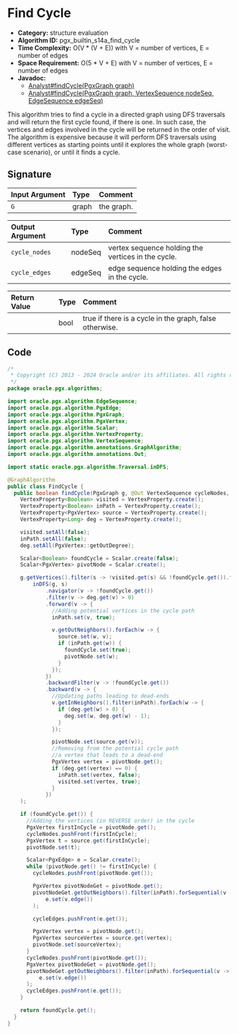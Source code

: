 # Find Cycle

- **Category:** structure evaluation
- **Algorithm ID:** pgx_builtin_s14a_find_cycle
- **Time Complexity:** O(V * (V + E)) with V = number of vertices, E = number of edges
- **Space Requirement:** O(5 * V + E) with V = number of vertices, E = number of edges
- **Javadoc:** 
  - [Analyst#findCycle(PgxGraph graph)](https://docs.oracle.com/en/database/oracle/property-graph/24.3/spgjv/oracle/pgx/api/Analyst.html#findCycle-oracle.pgx.api.PgxGraph-)
  - [Analyst#findCycle(PgxGraph graph, VertexSequence<ID> nodeSeq, EdgeSequence edgeSeq)](https://docs.oracle.com/en/database/oracle/property-graph/24.3/spgjv/oracle/pgx/api/Analyst.html#findCycle-oracle.pgx.api.PgxGraph-oracle.pgx.api.VertexSequence-oracle.pgx.api.EdgeSequence-)

This algorithm tries to find a cycle in a directed graph using DFS traversals and will return the first cycle found, if there is one. In such case, the vertices and edges involved in the cycle will be returned in the order of visit. The algorithm is expensive because it will perform DFS traversals using different vertices as starting points until it explores the whole graph (worst-case scenario), or until it finds a cycle.

## Signature

| Input Argument | Type | Comment |
| :--- | :--- | :--- |
| `G` | graph | the graph. |

| Output Argument | Type | Comment |
| :--- | :--- | :--- |
| `cycle_nodes` | nodeSeq | vertex sequence holding the vertices in the cycle. |
| `cycle_edges` | edgeSeq | edge sequence holding the edges in the cycle. |

| Return Value | Type | Comment |
| :--- | :--- | :--- |
| | bool | true if there is a cycle in the graph, false otherwise. |

## Code

```java
/*
 * Copyright (C) 2013 - 2024 Oracle and/or its affiliates. All rights reserved.
 */
package oracle.pgx.algorithms;

import oracle.pgx.algorithm.EdgeSequence;
import oracle.pgx.algorithm.PgxEdge;
import oracle.pgx.algorithm.PgxGraph;
import oracle.pgx.algorithm.PgxVertex;
import oracle.pgx.algorithm.Scalar;
import oracle.pgx.algorithm.VertexProperty;
import oracle.pgx.algorithm.VertexSequence;
import oracle.pgx.algorithm.annotations.GraphAlgorithm;
import oracle.pgx.algorithm.annotations.Out;

import static oracle.pgx.algorithm.Traversal.inDFS;

@GraphAlgorithm
public class FindCycle {
  public boolean findCycle(PgxGraph g, @Out VertexSequence cycleNodes, @Out EdgeSequence cycleEdges) {
    VertexProperty<Boolean> visited = VertexProperty.create();
    VertexProperty<Boolean> inPath = VertexProperty.create();
    VertexProperty<PgxVertex> source = VertexProperty.create();
    VertexProperty<Long> deg = VertexProperty.create();

    visited.setAll(false);
    inPath.setAll(false);
    deg.setAll(PgxVertex::getOutDegree);

    Scalar<Boolean> foundCycle = Scalar.create(false);
    Scalar<PgxVertex> pivotNode = Scalar.create();

    g.getVertices().filter(s -> !visited.get(s) && !foundCycle.get()).forSequential(s ->
        inDFS(g, s)
            .navigator(v -> !foundCycle.get())
            .filter(v -> deg.get(v) > 0)
            .forward(v -> {
              //Adding potential vertices in the cycle path
              inPath.set(v, true);

              v.getOutNeighbors().forEach(w -> {
                source.set(w, v);
                if (inPath.get(w)) {
                  foundCycle.set(true);
                  pivotNode.set(w);
                }
              });
            })
            .backwardFilter(v -> !foundCycle.get())
            .backward(v -> {
              //Updating paths leading to dead-ends
              v.getInNeighbors().filter(inPath).forEach(w -> {
                if (deg.get(w) > 0) {
                  deg.set(w, deg.get(w) - 1);
                }
              });

              pivotNode.set(source.get(v));
              //Removing from the potential cycle path
              //a vertex that leads to a dead-end
              PgxVertex vertex = pivotNode.get();
              if (deg.get(vertex) == 0) {
                inPath.set(vertex, false);
                visited.set(vertex, true);
              }
            })
    );

    if (foundCycle.get()) {
      //Adding the vertices (in REVERSE order) in the cycle
      PgxVertex firstInCycle = pivotNode.get();
      cycleNodes.pushFront(firstInCycle);
      PgxVertex t = source.get(firstInCycle);
      pivotNode.set(t);

      Scalar<PgxEdge> e = Scalar.create();
      while (pivotNode.get() != firstInCycle) {
        cycleNodes.pushFront(pivotNode.get());

        PgxVertex pivotNodeGet = pivotNode.get();
        pivotNodeGet.getOutNeighbors().filter(inPath).forSequential(v ->
            e.set(v.edge())
        );

        cycleEdges.pushFront(e.get());

        PgxVertex vertex = pivotNode.get();
        PgxVertex sourceVertex = source.get(vertex);
        pivotNode.set(sourceVertex);
      }
      cycleNodes.pushFront(pivotNode.get());
      PgxVertex pivotNodeGet = pivotNode.get();
      pivotNodeGet.getOutNeighbors().filter(inPath).forSequential(v ->
          e.set(v.edge())
      );
      cycleEdges.pushFront(e.get());
    }

    return foundCycle.get();
  }
}
```
